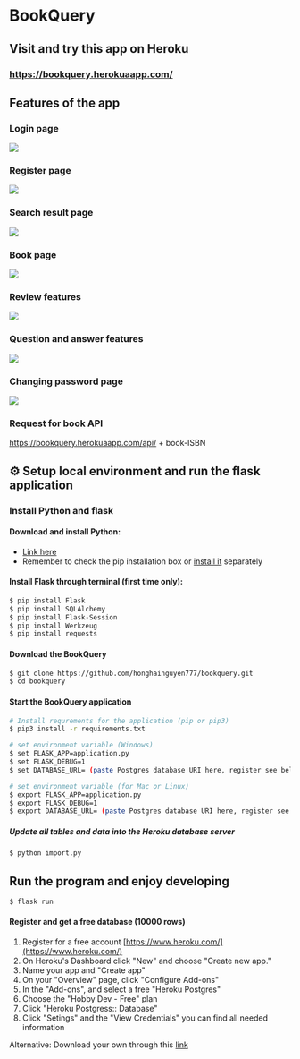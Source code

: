# BookQuery

## Visit and try this app on Heroku

### https://bookquery.herokuaapp.com/

## Features of the app

### Login page
![](https://i.imgur.com/XbAHZY1.jpg)

### Register page
![](https://i.imgur.com/f56rn3X.jpg)

### Search result page
![](https://i.imgur.com/8fdo2nl.jpg)

### Book page
![](https://i.imgur.com/HTTXT7s.jpg)

### Review features
![](https://i.imgur.com/Jpkl8X7.jpg)

### Question and answer features
![](https://i.imgur.com/jlOXMm3.jpg)

### Changing password page
![](https://i.imgur.com/jjs9K9i.jpg)

### Request for book API
https://bookquery.herokuaapp.com/api/ + book-ISBN

## :gear: Setup local environment and run the flask application

### Install Python and flask

#### Download and install Python:

- [Link here](https://www.python.org/downloads/)
- Remember to check the pip installation box or [install it](https://pip.pypa.io/en/stable/installing/) separately

#### Install Flask through terminal (first time only):
```bash
$ pip install Flask
$ pip install SQLAlchemy
$ pip install Flask-Session
$ pip install Werkzeug
$ pip install requests
```

#### Download the BookQuery
```bash
$ git clone https://github.com/honghainguyen777/bookquery.git
$ cd bookquery
```

#### Start the BookQuery application
```bash
# Install requrements for the application (pip or pip3)
$ pip3 install -r requirements.txt

# set environment variable (Windows)
$ set FLASK_APP=application.py
$ set FLASK_DEBUG=1
$ set DATABASE_URL= (paste Postgres database URI here, register see below)

# set environment variable (for Mac or Linux)
$ export FLASK_APP=application.py
$ export FLASK_DEBUG=1
$ export DATABASE_URL= (paste Postgres database URI here, register see below)
```

##### Update all tables and data into the Heroku database server
```bash
$ python import.py
```

## Run the program and enjoy developing
```bash
$ flask run
```

#### Register and get a free database (10000 rows)
1. Register for a free account [https://www.heroku.com/](https://www.heroku.com/)
2. On Heroku's Dashboard click "New" and choose "Create new app."
3. Name your app and "Create app"
4. On your "Overview" page, click "Configure Add-ons"
5. In the "Add-ons", and select a free "Heroku Postgres"
6. Choose the "Hobby Dev - Free" plan
7. Click "Heroku Postgress:: Database"
8. Click "Setings" and the "View Credentials" you can find all needed information

Alternative: Download your own through this [link](https://www.postgresql.org/download/)
